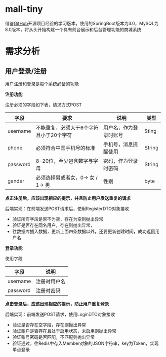 # mall-tiny

借鉴[GitHub](https://github.com/macrozheng/mall)开源项目经验的学习版本，使用的SpringBoot版本为3.0，MySQL为8.0版本，将从头开始构建一个具有前台展示和后台管理功能的商城系统



# 需求分析

## 用户登录/注册

用户注册和登录是每个系统必备的功能

**注册功能**

注册必须的字段如下表，请求方式POST

| 字段     | 要求                                    | 说明                   | 类型   |
| -------- | --------------------------------------- | ---------------------- | ------ |
| username | 不能重复，必须大于6个字符且小于20个字符 | 用户名，作为登录时账号 | Sting  |
| phone    | 必须符合中国手机号的标准                | 手机号，消息提醒使用   | String |
| password | 8-20位，至少包含数字与字母              | 密码，作为登录时密码   | String |
| gender   | 必须选择男或者女，0-> 女 / 1-> 男       | 性别                   | byte   |

**点击注册后，应该出现相应的提示，并且防止用户发送重复的请求**

后端实现：在前端发送POST请求后，使用RegisterDTO对象接收

+ 验证所有字段是否不为空，存在为空则抛出异常
+ 验证是否存在同名用户，存在则抛出异常，
+ 往数据库插入数据，更新上面四条数据以外，还要更新创建时间，成功返回用户名



**登录功能**

使用字段

| 字段     | 说明         |
| -------- | ------------ |
| username | 注册时用户名 |
| password | 注册时密码   |

**点击登录后，应该出现相应的提示，防止用户重复登录**

后端实现：前端发送POST请求，使用LoginDTO对象接收

+ 验证是否存在空字段，存在则抛出异常
+ 验证账户是否存在且处于启用状态，未启用则抛出异常
+ 验证账号密码是否匹配，不匹配则抛出异常
+ 验证通过，往Redis中存入Member对象的JSON字符串，key为Token，实现单点登录
